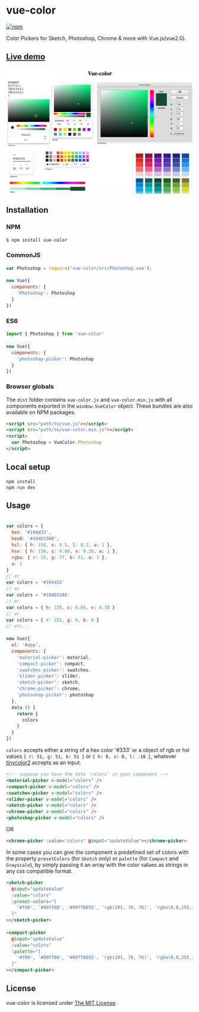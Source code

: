 # vue-color 

[![npm](https://img.shields.io/npm/v/vue-color.svg)](https://www.npmjs.com/package/vue-color)

Color Pickers for Sketch, Photoshop, Chrome & more with Vue.js(vue2.0).  

## [Live demo](http://xiaokaike.github.io/vue-color/)

![intro](./intro.png)

## Installation

### NPM
```bash
$ npm install vue-color
```

### CommonJS
```js
var Photoshop = require('vue-color/src/Photoshop.vue');

new Vue({
  components: {
    'Photoshop': Photoshop
  }
})
```

### ES6
```js
import { Photoshop } from 'vue-color'

new Vue({
  components: {
    'photoshop-picker': Photoshop
  }
})
```

### Browser globals
The `dist` folder contains `vue-color.js` and `vue-color.min.js` with all components exported in the <code>window.VueColor</code> object. These bundles are also available on NPM packages.

```html
<script src="path/to/vue.js"></script>
<script src="path/to/vue-color.min.js"></script>
<script>
  var Photoshop = VueColor.Photoshop
</script>
```

## Local setup

```
npm install
npm run dev
```

## Usage

```js

var colors = {
  hex: '#194d33',
  hex8: '#194D33A8',
  hsl: { h: 150, s: 0.5, l: 0.2, a: 1 },
  hsv: { h: 150, s: 0.66, v: 0.30, a: 1 },
  rgba: { r: 25, g: 77, b: 51, a: 1 },
  a: 1
}
// or
var colors = '#194d33'
// or
var colors = '#194D33A8'
// or 
var colors = { h: 150, s: 0.66, v: 0.30 }
// or 
var colors = { r: 255, g: 0, b: 0 }
// etc...

new Vue({
  el: '#app',
  components: {
    'material-picker': material,
    'compact-picker': compact,
    'swatches-picker': swatches,
    'slider-picker': slider,
    'sketch-picker': sketch,
    'chrome-picker': chrome,
    'photoshop-picker': photoshop
  },
  data () {
    return {
      colors
    }
  }
})

```

`colors` accepts either a string of a hex color '#333' or a object of rgb or hsl values `{ r: 51, g: 51, b: 51 }` or `{ h: 0, s: 0, l: .10 }`, whatever [tinycolor2](https://www.npmjs.com/package/tinycolor2) accepts as an input.

```html
<!-- suppose you have the data 'colors' in your component -->
<material-picker v-model="colors" />
<compact-picker v-model="colors" />
<swatches-picker v-model="colors" />
<slider-picker v-model="colors" />
<sketch-picker v-model="colors" />
<chrome-picker v-model="colors" />
<photoshop-picker v-model="colors" />
```

OR

```html
<chrome-picker :value="colors" @input="updateValue"></chrome-picker>
```

In some cases you can give the component a predefined set of colors with the property `presetColors` (for `Sketch` only) or `palette` (for `Compact` and `Grayscale`), by simply passing it an array with the color values as strings in any css compatible format.

```html
<sketch-picker 
  @input="updateValue"
  :value="colors"
  :preset-colors="[ 
    '#f00', '#00ff00', '#00ff0055', 'rgb(201, 76, 76)', 'rgba(0,0,255,1)', 'hsl(89, 43%, 51%)', 'hsla(89, 43%, 51%, 0.6)'
  ]"
></sketch-picker>

<compact-picker 
  @input="updateValue"
  :value="colors"
  :palette="[ 
    '#f00', '#00ff00', '#00ff0055', 'rgb(201, 76, 76)', 'rgba(0,0,255,1)', 'hsl(89, 43%, 51%)', 'hsla(89, 43%, 51%, 0.6)'
  ]"
></compact-picker>
```

## License

vue-color is licensed under [The MIT License](LICENSE).
